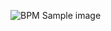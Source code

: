 ![BPM Sample image](http://www.mcftech.com/wp-content/uploads/2014/08/BPMN-Sample-Workflow-1024x690.png)
